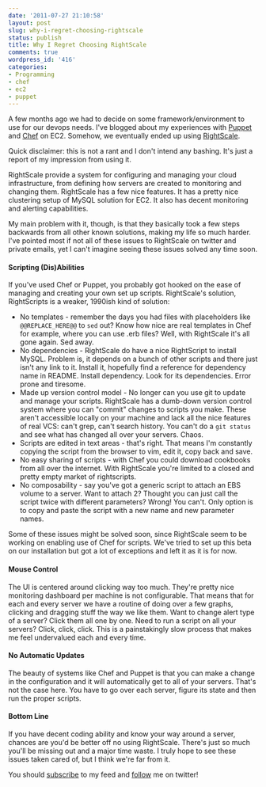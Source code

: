 ```yaml
---
date: '2011-07-27 21:10:58'
layout: post
slug: why-i-regret-choosing-rightscale
status: publish
title: Why I Regret Choosing RightScale
comments: true
wordpress_id: '416'
categories:
- Programming
- chef
- ec2
- puppet
---
```


A few months ago we had to decide on some framework/environment to use for our devops needs. I've blogged about my experiences with [Puppet](/2010/12/19/using-puppet-to-automatically-configure-new-ec2-instances/) and [Chef](/2011/03/07/using-chef-to-automatically-configure-new-ec2-instances/) on EC2. Somehow, we eventually ended up using [RightScale](http://www.rightscale.com).

Quick disclaimer: this is not a rant and I don't intend any bashing. It's just a report of my impression from using it.

RightScale provide a system for configuring and managing your cloud infrastructure, from defining how servers are created to monitoring and changing them. RightScale has a few nice features. It has a pretty nice clustering setup of MySQL solution for EC2. It also has decent monitoring and alerting capabilities.

My main problem with it, though, is that they basically took a few steps backwards from all other known solutions, making my life so much harder. I've pointed most if not all of these issues to RightScale on twitter and private emails, yet I can't imagine seeing these issues solved any time soon.


#### Scripting (Dis)Abilities


If you've used Chef or Puppet, you probably got hooked on the ease of managing and creating your own set up scripts. RightScale's solution, RightScripts is a weaker, 1990ish kind of solution:

  * No templates - remember the days you had files with placeholders like `@@REPLACE_HERE@@` to `sed` out? Know how nice are real templates in Chef for example, where you can use .erb files? Well, with RightScale it's all gone again. Sed away.
  * No dependencies - RightScale do have a nice RightScript to install MySQL. Problem is, it depends on a bunch of other scripts and there just isn't any link to it. Install it, hopefully find a reference for dependency name in README. Install dependency. Look for its dependencies. Error prone and tiresome.
  * Made up version control model - No longer can you use git to update and manage your scripts. RightScale has a dumb-down version control system where you can "commit" changes to scripts you make. These aren't accessible locally on your machine and lack all the nice features of real VCS: can't grep, can't search history. You can't do a `git status` and see what has changed all over your servers. Chaos.
  * Scripts are edited in text areas - that's right. That means I'm constantly copying the script from the browser to vim, edit it, copy back and save.
  * No easy sharing of scripts - with Chef you could download cookbooks from all over the internet. With RightScale you're limited to a closed and pretty empty market of rightscripts.
  * No composability - say you've got a generic script to attach an EBS volume to a server. Want to attach 2? Thought you can just call the script twice with different parameters? Wrong! You can't. Only option is to copy and paste the script with a new name and new parameter names.

Some of these issues might be solved soon, since RightScale seem to be working on enabling use of Chef for scripts. We've tried to set up this beta on our installation but got a lot of exceptions and left it as it is for now.

#### Mouse Control

The UI is centered around clicking way too much. They're pretty nice monitoring dashboard per machine is not configurable. That means that for each and every server we have a routine of doing over a few graphs, clicking and dragging stuff the way we like them. Want to change alert type of a server? Click them all one by one. Need to run a script on all your servers? Click, click, click. This is a painstakingly slow process that makes me feel undervalued each and every time.

#### No Automatic Updates

The beauty of systems like Chef and Puppet is that you can make a change in the configuration and it will automatically get to all of your servers. That's not the case here. You have to go over each server, figure its state and then run the proper scripts.

#### Bottom Line

If you have decent coding ability and know your way around a server, chances are you'd be better off no using RightScale. There's just so much you'll be missing out and a major time waste. I truly hope to see these issues taken cared of, but I think we're far from it.

You should [subscribe](http://feeds.feedburner.com/TheCodeDump) to my feed and [follow](http://twitter.com/avivby) me on twitter!
